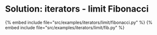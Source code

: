 # Solution: iterators - limit Fibonacci

{% embed include file="src/examples/iterators/limit/fibonacci.py" %}
{% embed include file="src/examples/iterators/limit/fib.py" %}



